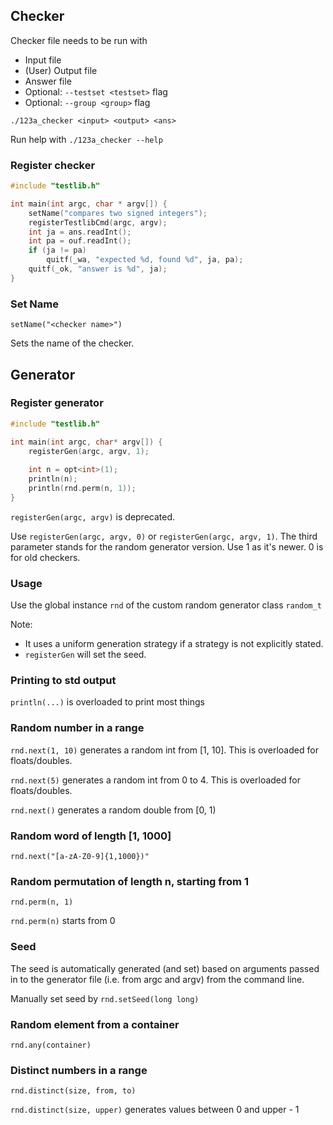 ## Checker

Checker file needs to be run with 
- Input file
- (User) Output file 
- Answer file 
- Optional: `--testset <testset>` flag 
- Optional: `--group <group>` flag

`./123a_checker <input> <output> <ans>`

Run help with `./123a_checker --help`

### Register checker
```cpp
#include "testlib.h"

int main(int argc, char * argv[]) {
    setName("compares two signed integers");
    registerTestlibCmd(argc, argv);
    int ja = ans.readInt();
    int pa = ouf.readInt();
    if (ja != pa)
        quitf(_wa, "expected %d, found %d", ja, pa);
    quitf(_ok, "answer is %d", ja);
}
```

### Set Name
`setName("<checker name>")`

Sets the name of the checker.

## Generator

### Register generator

```cpp
#include "testlib.h"

int main(int argc, char* argv[]) {
    registerGen(argc, argv, 1);
    
    int n = opt<int>(1);
    println(n);
    println(rnd.perm(n, 1));
}
```

`registerGen(argc, argv)` is deprecated.

Use `registerGen(argc, argv, 0)` or `registerGen(argc, argv, 1)`. The third parameter stands for the random generator version. Use 1 as it's newer. 0 is for old checkers.

### Usage

Use the global instance `rnd` of the custom random generator class `random_t`

Note:
- It uses a uniform generation strategy if a  strategy is not explicitly stated.
- `registerGen` will set the seed.


### Printing to std output
`println(...)` is overloaded to print most things

### Random number in a range

`rnd.next(1, 10)` generates a random int from [1, 10]. This is overloaded for floats/doubles.

`rnd.next(5)` generates a random int from 0 to 4. This is overloaded for floats/doubles.

`rnd.next()` generates a random double from &lbrack;0, 1&rpar;

### Random word of length [1, 1000]

`rnd.next("[a-zA-Z0-9]{1,1000})"`

### Random permutation of length n, starting from 1

`rnd.perm(n, 1)` 

`rnd.perm(n)` starts from 0

### Seed
The seed is automatically generated (and set) based on arguments passed in to the generator file (i.e. from argc and argv) from the command line.

Manually set seed by `rnd.setSeed(long long)`

### Random element from a container

`rnd.any(container)`

### Distinct numbers in a range

`rnd.distinct(size, from, to)`

`rnd.distinct(size, upper)` generates values between 0 and upper - 1

